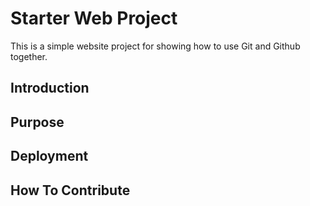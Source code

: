 # Starter Web Project

This is a simple website project for showing how to use Git and Github together.

## Introduction

## Purpose

## Deployment

## How To Contribute

